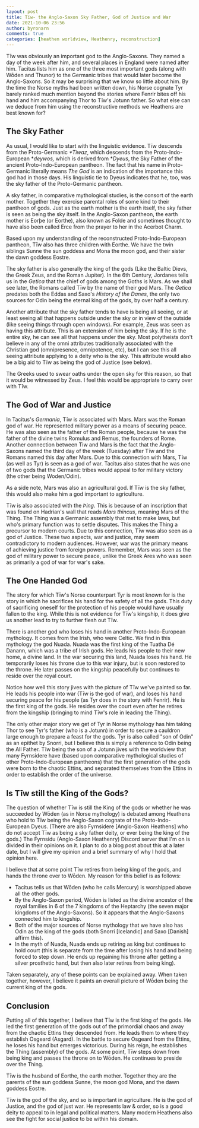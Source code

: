 ```yaml
---
layout: post
title: Tīw- the Anglo-Saxon Sky Father, God of Justice and War
date: 2021-10-06 23:56
author: byronarn
comments: true
categories: [heathen worldview, Heathenry, reconstruction]
---
```

<!-- wp:paragraph -->
<p>Tīw was obviously an important god to the Anglo-Saxons. They named a day of the week after him, and several places in England were named after him. Tacitus lists him as one of the three most important gods (along with Wōden and Thunor) to the Germanic tribes that would later become the Anglo-Saxons. So it may be surprising that we know so little about him. By the time the Norse myths had been written down, his Norse cognate Tyr barely ranked much mention beyond the stories where Fenrir bites off his hand and him accompanying Thor to Tīw's Jotunn father. So what else can we deduce from him using the reconstructive methods we Heathens are best known for?</p>
<!-- /wp:paragraph -->

<!-- wp:heading -->
<h2>The Sky Father</h2>
<!-- /wp:heading -->

<!-- wp:paragraph -->
<p>As usual, I would like to start with the linguistic evidence. Tīw descends from the Proto-Germanic <em>*Tiwaz</em>, which descends from the Proto-Indo-European *<em>deywos,</em> which is derived from *<em>Dyeus</em>, the Sky Father of the ancient Proto-Indo-European pantheon. The fact that his name in Proto-Germanic literally means <em>The God</em> is an indication of the importance this god had in those days. His linguistic tie to Dyeus indicates that he, too, was the sky father of the Proto-Germanic pantheon.</p>
<!-- /wp:paragraph -->

<!-- wp:paragraph -->
<p>A sky father, in comparative mythological studies, is the consort of the earth mother. Together they exercise parental roles of some kind to their pantheon of gods. Just as the earth mother is the earth itself, the sky father is seen as being the sky itself. In the Anglo-Saxon pantheon, the earth mother is Eorþe (or Eorthe), also known as Folde and sometimes thought to have also been called Erce from the prayer to her in the Acerbot Charm.</p>
<!-- /wp:paragraph -->

<!-- wp:paragraph -->
<p>Based upon my understanding of the reconstructed Proto-Indo-European pantheon, Tīw also has three children with Eorthe. We have the twin siblings Sunne the sun goddess and Mona the moon god, and their sister the dawn goddess Eostre.</p>
<!-- /wp:paragraph -->

<!-- wp:paragraph -->
<p>The sky father is also generally the king of the gods (Like the Baltic Dievs, the Greek Zeus, and the Roman Jupiter). In the 6th Century, Jordanes tells us in the <em>Getica </em>that the chief of gods among the Goths is Mars. As we shall see later, the Romans called Tīw by the name of their god Mars. The <em>Getica </em>predates both the Eddas and Saxo's <em>History of the Danes</em>, the only two sources for Odin being the eternal king of the gods, by over half a century.</p>
<!-- /wp:paragraph -->

<!-- wp:paragraph -->
<p>Another attribute that the sky father tends to have is being all seeing, or at least seeing all that happens outside under the sky or in view of the outside (like seeing things through open windows). For example, Zeus was seen as having this attribute. This is an extension of him being the sky. If he is the entire sky, he can see all that happens under the sky. Most polytheists don't believe in any of the omni attributes traditionally associated with the Christian god (omnipresence, omnipotence, etc), but I can see this all seeing attribute applying to a deity who is the sky. This attribute would also be a big aid to Tīw as being the god of Justice (see below).</p>
<!-- /wp:paragraph -->

<!-- wp:paragraph -->
<p>The Greeks used to swear oaths under the open sky for this reason, so that it would be witnessed by Zeus. I feel this would be appropriate to carry over with Tīw.</p>
<!-- /wp:paragraph -->

<!-- wp:heading -->
<h2>The God of War and Justice</h2>
<!-- /wp:heading -->

<!-- wp:paragraph -->
<p>In Tacitus's <em>Germania</em>, Tīw is associated with Mars. Mars was the Roman god of war. He represented military power as a means of securing peace. He was also seen as the father of the Roman people, because he was the father of the divine twins Romulus and Remus, the founders of Rome. Another connection between Tiw and Mars is the fact that the Anglo-Saxons named the third day of the week (Tuesday) after Tīw and the Romans named this day after Mars. Due to this connection with Mars, Tīw (as well as Tyr) is seen as a god of war. Tacitus also states that he was one of two gods that the Germanic tribes would appeal to for military victory (the other being Woden/Odin).</p>
<!-- /wp:paragraph -->

<!-- wp:paragraph -->
<p>As a side note, Mars was also an agricultural god. If Tīw is the sky father, this would also make him a god important to agriculture.</p>
<!-- /wp:paragraph -->

<!-- wp:paragraph -->
<p>Tīw is also associated with the <em>Þing</em>. This is because of an inscription that was found on Hadrian's wall that reads <em>Mars thincus</em>, meaning Mars of the Thing. The Thing was a Germanic assembly that met to make laws, but who's primary function was to settle disputes. This makes the Thing a precursor to modern courts. Due to this connection, Tīw was also seen as a god of Justice. These two aspects, war and justice, may seem contradictory to modern audiences. However, war was the primary means of achieving justice from foreign powers. Remember, Mars was seen as the god of military power to secure peace, unlike the Greek Ares who was seen as primarily a god of war for war's sake.</p>
<!-- /wp:paragraph -->

<!-- wp:heading -->
<h2>The One Handed God</h2>
<!-- /wp:heading -->

<!-- wp:paragraph -->
<p>The story for which Tīw's Norse counterpart Tyr is most known for is the story in which he sacrifices his hand for the safety of all the gods. This duty of sacrificing oneself for the protection of his people would have usually fallen to the king. While this is not evidence for Tīw's kingship, it does give us another lead to try to further flesh out Tīw.</p>
<!-- /wp:paragraph -->

<!-- wp:paragraph -->
<p>There is another god who loses his hand in another Proto-Indo-European mythology. It comes from the Irish, who were Celtic. We find in this mythology the god Nuada. Nuada was the first king of the Tuatha Dé Danann, which was a tribe of Irish gods. He leads his people to their new home, a divine land. In the war securing this land, Nuada loses his hand. He temporarily loses his throne due to this war injury, but is soon restored to the throne. He later passes on the kingship peacefully but continues to reside over the royal court.</p>
<!-- /wp:paragraph -->

<!-- wp:paragraph -->
<p>Notice how well this story jives with the picture of Tīw we've painted so far. He leads his people into war (Tīw is the god of war), and loses his hand securing peace for his people (as Tyr does in the story with Fenrir). He is the first king of the gods. He resides over the court even after he retires from the kingship (bringing to mind Tīw's role in leading the Thing).</p>
<!-- /wp:paragraph -->

<!-- wp:paragraph -->
<p>The only other major story we get of Tyr in Norse mythology has him taking Thor to see Tyr's father (who is a Jotunn) in order to secure a cauldron large enough to prepare a feast for the gods. Tyr is also called "son of Odin" as an epithet by Snorri, but I believe this is simply a reference to Odin being the All Father. Tīw being the son of a Jotunn jives with the worldview that many Fyrnsidere have (based upon comparative mythological studies of other Proto-Indo-European pantheons) that the first generation of the gods were born to the chaotic Ettins, and separated themselves from the Ettins in order to establish the order of the universe.</p>
<!-- /wp:paragraph -->

<!-- wp:heading -->
<h2>Is Tīw still the King of the Gods?</h2>
<!-- /wp:heading -->

<!-- wp:paragraph -->
<p>The question of whether Tīw is still the King of the gods or whether he was succeeded by Wōden (as in Norse mythology) is debated among Heathens who hold to Tīw being the Anglo-Saxon cognate of the Proto-Indo-European Dyeus. (There are also Fyrnsidere [Anglo-Saxon Heathens] who do not accept Tīw as being a sky father deity, or ever being the king of the gods.) The Fyrnsidu (Anglo-Saxon Heathenry) Discord server that I'm on is divided in their opinions on it. I plan to do a blog post about this at a later date, but I will give my opinion and a brief summary of why I hold that opinion here.</p>
<!-- /wp:paragraph -->

<!-- wp:paragraph -->
<p>I believe that at some point Tīw retires from being king of the gods, and hands the throne over to Wōden. My reason for this belief is as follows:</p>
<!-- /wp:paragraph -->

<!-- wp:list -->
<ul><li>Tacitus tells us that Wōden (who he calls Mercury) is worshipped above all the other gods. </li><li>By the Anglo-Saxon period, Wōden is listed as the divine ancestor of the royal families in 6 of the 7 kingdoms of the Heptarchy (the seven major kingdoms of the Anglo-Saxons). So it appears that the Anglo-Saxons connected him to kingship. </li><li>Both of the major sources of Norse mythology that we have also has Odin as the king of the gods (both Snorri [Icelandic] and Saxo [Danish] affirm this).</li><li>In the myth of Nuada, Nuada ends up retiring as king but continues to hold court (this is separate from the time after losing his hand and being forced to step down. He ends up regaining his throne after getting a silver prosthetic hand, but then also later retires from being king).</li></ul>
<!-- /wp:list -->

<!-- wp:paragraph -->
<p>Taken separately, any of these points can be explained away. When taken together, however, I believe it paints an overall picture of Wōden being the current king of the gods.</p>
<!-- /wp:paragraph -->

<!-- wp:heading -->
<h2>Conclusion</h2>
<!-- /wp:heading -->

<!-- wp:paragraph -->
<p>Putting all of this together, I believe that Tīw is the first king of the gods. He led the first generation of the gods out of the primordial chaos and away from the chaotic Ettins they descended from. He leads them to where they establish Osgeard (Asgard). In the battle to secure Osgeard from the Ettins, he loses his hand but emerges victorious. During his reign, he establishes the Thing (assembly) of the gods. At some point, Tīw steps down from being king and passes the throne on to Wōden. He continues to preside over the Thing.</p>
<!-- /wp:paragraph -->

<!-- wp:paragraph -->
<p>Tīw is the husband of Eorthe, the earth mother. Together they are the parents of the sun goddess Sunne, the moon god Mona, and the dawn goddess Eostre.</p>
<!-- /wp:paragraph -->

<!-- wp:paragraph -->
<p>Tīw is the god of the sky, and so is important in agriculture. He is the god of Justice, and the god of just war. He represents law &amp; order, so is a good deity to appeal to in legal and political matters. Many modern Heathens also see the fight for social justice to be within his domain.</p>
<!-- /wp:paragraph -->
